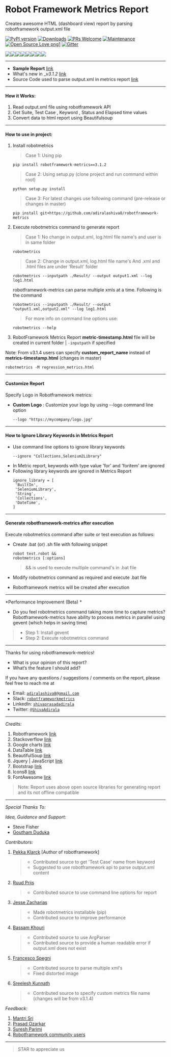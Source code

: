 # Robot Framework Metrics Report

Creates awesome HTML (dashboard view) report by parsing robotframework output.xml file

[![PyPI version](https://badge.fury.io/py/robotframework-metrics.svg)](https://badge.fury.io/py/robotframework-metrics)
[![Downloads](https://pepy.tech/badge/robotframework-metrics)](https://pepy.tech/project/robotframework-metrics)
[![PRs Welcome](https://img.shields.io/badge/PRs-welcome-brightgreen.svg?style=flat-square)](http://makeapullrequest.com)
[![Maintenance](https://img.shields.io/badge/Maintained%3F-yes-green.svg)](https://GitHub.com/Naereen/StrapDown.js/graphs/commit-activity)
[![Open Source Love png1](https://badges.frapsoft.com/os/v1/open-source.png?v=103)](https://github.com/ellerbrock/open-source-badges/)
[![Gitter](https://badges.gitter.im/robotframework-metrics/community.svg)](https://gitter.im/robotframework-metrics/community?utm_source=badge&utm_medium=badge&utm_campaign=pr-badge)

[![](https://sourcerer.io/fame/adiralashiva8/adiralashiva8/robotframework-metrics/images/0)](https://sourcerer.io/fame/adiralashiva8/adiralashiva8/robotframework-metrics/links/0)[![](https://sourcerer.io/fame/adiralashiva8/adiralashiva8/robotframework-metrics/images/1)](https://sourcerer.io/fame/adiralashiva8/adiralashiva8/robotframework-metrics/links/1)[![](https://sourcerer.io/fame/adiralashiva8/adiralashiva8/robotframework-metrics/images/2)](https://sourcerer.io/fame/adiralashiva8/adiralashiva8/robotframework-metrics/links/2)[![](https://sourcerer.io/fame/adiralashiva8/adiralashiva8/robotframework-metrics/images/3)](https://sourcerer.io/fame/adiralashiva8/adiralashiva8/robotframework-metrics/links/3)[![](https://sourcerer.io/fame/adiralashiva8/adiralashiva8/robotframework-metrics/images/4)](https://sourcerer.io/fame/adiralashiva8/adiralashiva8/robotframework-metrics/links/4)[![](https://sourcerer.io/fame/adiralashiva8/adiralashiva8/robotframework-metrics/images/5)](https://sourcerer.io/fame/adiralashiva8/adiralashiva8/robotframework-metrics/links/5)[![](https://sourcerer.io/fame/adiralashiva8/adiralashiva8/robotframework-metrics/images/6)](https://sourcerer.io/fame/adiralashiva8/adiralashiva8/robotframework-metrics/links/6)[![](https://sourcerer.io/fame/adiralashiva8/adiralashiva8/robotframework-metrics/images/7)](https://sourcerer.io/fame/adiralashiva8/adiralashiva8/robotframework-metrics/links/7)

---
 - __Sample Report__ [link](https://robotmetrics.netlify.com/)
 - What's new in __v3.1.2_ [link](https://github.com/adiralashiva8/robotframework-metrics/releases/tag/v3.1.2)
 - Source Code used to parse output.xml in metrics report [link](https://adiralashivaprasad.blogspot.com/2019/01/how-to-get-suite-test-and-keyword.html)

---

#### How it Works:

1. Read output.xml file using robotframework API
2. Get Suite, Test Case , Keyword , Status and Elapsed time values
3. Convert data to html report using Beautifulsoup

---

#### How to use in project:

1. Install robotmetrics 

    > Case 1: Using pip
    ```
    pip install robotframework-metrics==3.1.2
    ```
    > Case 2: Using setup.py (clone project and run command within root)
    ```
    python setup.py install
    ```
    > Case 3: For latest changes use following command (pre-release or changes in master)
    ```
    pip install git+https://github.com/adiralashiva8/robotframework-metrics
    ```

2. Execute robotmetrics command to generate report

    > Case 1: No change in output.xml, log.html file name's and user is in same folder
    ```
    robotmetrics
    ```
    > Case 2: Change in output.xml, log.html file name's And .xml and .html files are under 'Result' folder
    ```
    robotmetrics --inputpath ./Result/ --output output1.xml --log log1.html
    ```
    robotframework-metrics can parse multiple xmls at a time. Following is the command
    ```
    robotmetrics --inputpath ./Result/ --output "output1.xml,output2.xml" --log log1.html
    ```
    
    > For more info on command line options use:

    ```
    robotmetrics --help
    ```
    
3. RobotFramework Metrics Report __metric-timestamp.html__ file will be created in current folder | `-inputpath` if specified

Note: From v3.1.4 users can specify __custom_report_name__ instead of __metrics-timestamp.html__ (changes in master)
```
robotmetrics -M regression_metrics.html
```

---

#### Customize Report

Specify Logo in Robotframework metrics: 

 - __Custom Logo__ : Customize your logo by using --logo command line option

     ```
     --logo "https://mycompany/logo.jpg"
     ```
---

#### How to Ignore Library Keywords in Metrics Report
 - Use command line options to ignore library keywords
    ``` 
    --ignore "Collections,Selenium2Library"
    ```
 - In Metric report, keywords with type value 'for' and 'foritem' are ignored
 - Following library keywords are ignored in Metrics Report
    ```
    ignore_library = [
     'BuiltIn',
     'SeleniumLibrary',
     'String',
     'Collections',
     'DateTime',
    ] 
    ``` 
---

#### Generate robotframework-metrics after execution

Execute robotmetrics command after suite or test execution as follows:

 - Create .bat (or) .sh file with following snippet

    ```
    robot test.robot &&
    robotmetrics [:options]
    ```

    > && is used to execute multiple command's in .bat file

  - Modify robotmetrics command as required and execute .bat file
  
  - Robotframework metrics will be created after execution

---

*Performance Improvement (Beta) *

 - Do you feel robotmetrics command taking more time to capture metrics? Robotframework-metrics have ability to process metrics in parallel using gevent (which helps in saving time)
 > - Step 1: Install gevent
 > - Step 2: Execute robotmetrics command

---

Thanks for using robotframework-metrics!

 - What is your opinion of this report?
 - What’s the feature I should add?

If you have any questions / suggestions / comments on the report, please feel free to reach me at

 - Email: <a href="mailto:adiralashiva8@gmail.com?Subject=Robotframework%20Metrics" target="_blank">`adiralashiva8@gmail.com`</a> 
 - Slack: <a href="https://robotframework.slack.com/messages/robotframeworkmetrics" target="_blank">`robotframeworkmetrics`</a>
 - LinkedIn: <a href="https://www.linkedin.com/in/shivaprasadadirala/" target="_blank">`shivaprasadadirala`</a>
 - Twitter: <a href="https://twitter.com/ShivaAdirala" target="_blank">`@ShivaAdirala`</a>

---

*Credits:*

1. Robotframework [link](https://robot-framework.readthedocs.io/en/v3.0.4/autodoc/robot.result.html)
2. Stackoverflow [link](http://stackoverflow.com)
3. Google charts [link](https://developers.google.com/chart/)
4. DataTable [link](https://datatables.net/examples/basic_init/table_sorting.html)
5. BeautifulSoup [link](http://beautiful-soup-4.readthedocs.io)
6. Jquery | JavaScript [link](https://www.jqueryscript.net)
7. Bootstrap [link](http://getbootstrap.com/docs/4.1/examples/dashboard/)
8. Icons8 [link](https://icons8.com/)
9. FontAwesome [link](https://fontawesome.com)

> Note: Report uses above open source libraries for generating report and its not offline compatible

---

*Special Thanks To:*

*Idea, Guidance and Support:*

 - Steve Fisher
 - [Goutham Duduka](https://www.linkedin.com/in/goutham-kumar-duduka-45154718/)


*Contributors:*

1. [Pekka Klarck](https://www.linkedin.com/in/pekkaklarck/) [Author of robotframework]
    > - Contributed source to get 'Test Case' name from keyword 
    > - Suggested to use robotframework api to parse output.xml content 

2. [Ruud Prijs](https://www.linkedin.com/in/ruudprijs/)
    > - Contributed source to use command line options for report

3. [Jesse Zacharias](https://www.linkedin.com/in/jesse-zacharias-7926ba50/)
    > - Made robotmetrics installable (pip)
    > - Contributed source to improve performance

4. [Bassam Khouri](https://www.linkedin.com/in/bassamkhouri/)
    > - Contributed source to use ArgParser
    > - Contributed source to provide a human readable error if output.xml does not exist

5. [Francesco Spegni](https://www.linkedin.com/in/francesco-spegni-34b39b61/)
    > - Contributed source to parse multiple xml's
    > - Fixed distorted image

6. [Sreelesh Kunnath](https://www.linkedin.com/in/kunnathsree/)
    > - Contributed source to specify custom metrics file name (changes will be from v3.1.4)


*Feedback:*

1. [Mantri Sri](https://www.linkedin.com/in/mantri-sri-4a0196133/)
2. [Prasad Ozarkar](https://www.linkedin.com/in/prasad-ozarkar-b4a61017/)
3. [Suresh Parimi](https://www.linkedin.com/in/sparimi/)
4. [Robotframework community users](https://groups.google.com/forum/#!forum/robotframework-users)

---

> STAR to appreciate us
